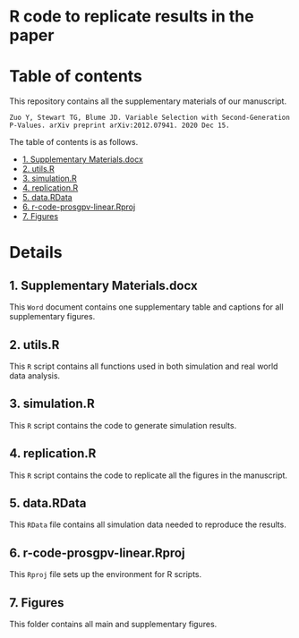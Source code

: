 R code to replicate results in the paper
========================

# Table of contents

This repository contains all the supplementary materials of our manuscript. 

	Zuo Y, Stewart TG, Blume JD. Variable Selection with Second-Generation P-Values. arXiv preprint arXiv:2012.07941. 2020 Dec 15.
	
The table of contents is as follows.  

- [1. Supplementary Materials.docx](#1-supp)
- [2. utils.R](#1-utils)
- [3. simulation.R](#3-simu)
- [4. replication.R](#4-repl)
- [5. data.RData](#5-data)
- [6. r-code-prosgpv-linear.Rproj](#6-r)
- [7. Figures](#7-figures)
	

# Details
## 1. Supplementary Materials.docx

This `Word` document contains one supplementary table and captions for all supplementary figures.

## 2. utils.R

This `R` script contains all functions used in both simulation and real world data analysis.  

## 3. simulation.R

This `R` script contains the code to generate simulation results.  

## 4. replication.R

This `R` script contains the code to replicate all the figures in the manuscript.  

## 5. data.RData

This `RData` file contains all simulation data needed to reproduce the results.  

## 6. r-code-prosgpv-linear.Rproj

This `Rproj` file sets up the environment for R scripts.  

## 7. Figures

This folder contains all main and supplementary figures.


